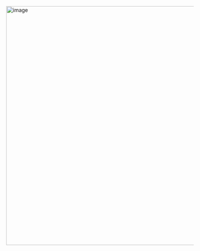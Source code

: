 <img width="643" alt="image" src="https://github.com/user-attachments/assets/c2cac275-8f92-41cd-be4c-862e418a0457">
